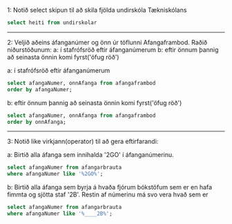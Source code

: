 1:
Notið select skipun til að skila fjölda undirskóla Tækniskólans
```sql
select heiti from undirskolar
```
---
2:
Veljið aðeins áfanganúmer og önn úr töflunni Afangaframbod. Raðið niðurstöðunum:
a: í stafrófsröð eftir áfanganúmerum
b: eftir önnum þannig að seinasta önnin komi fyrst('öfug röð')

a: í stafrófsröð eftir áfanganúmerum
```sql
select afangaNumer, onnAfanga from afangaframbod
order by afangaNumer;
```
b: eftir önnum þannig að seinasta önnin komi fyrst('öfug röð')
```sql
select afangaNumer, onnAfanga from afangaframbod
order by onnAfanga;
```
---
3:
Notið like virkjann(operator) til að gera eftirfarandi:   

a: Birtið alla áfanga sem innihalda '2GO' í áfanganúmerinu.
```sql
select afangaNumer from afangarbrauta
where afangaNumer like '%2GO%';
```
b: Birtið alla áfanga sem byrja á hvaða fjórum bókstöfum sem er en hafa fimmta og sjötta
staf '2B'. Restin af númerinu má svo vera hvað sem er

```sql
select afangaNumer from afangarbrauta
where afangaNumer like '%____2B%';
```
